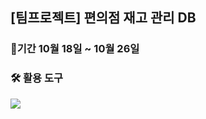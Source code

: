 ## [팀프로젝트] 편의점 재고 관리 DB

### 📆기간 10월 18일 ~ 10월 26일 

### 🛠 활용 도구
<img src="[https://img.shields.io/badge/visualstudio-5C2D91?style=for-the-badge&#x26;logo=visualstudio&logoColor=white](https://img.shields.io/badge/Oracle-F80000?style=for-the-badge&logo=oracle&logoColor=black)https://img.shields.io/badge/Oracle-F80000?style=for-the-badge&logo=oracle&logoColor=black"/></a>



